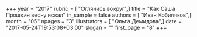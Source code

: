 +++
year = "2017"
rubric = [ "Оглянись вокруг",]
title = "Как Саша Прошкин весну искал"
in_sample = false
authors = [ "Иван Кобиляков",]
month = "05"
npages = "3"
illustrators = [ "Ольга Демидова",]
date = "2017-05-24T19:53:08+03:00"
slogan = ""
first_page = "8"
+++
